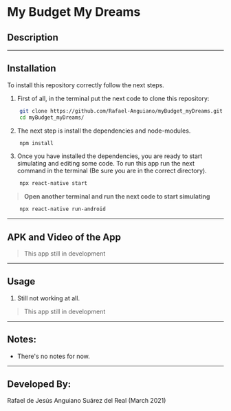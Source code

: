 # My Budget My Dreams

## Description


---

## Installation
To install this repository correctly follow the next steps.

1. First of all, in the terminal put the next code to clone this repository:

```sh
    git clone https://github.com/Rafael-Anguiano/myBudget_myDreams.git
    cd myBudget_myDreams/
```

2. The next step is install the dependencies and node-modules.

```sh
    npm install
```

3. Once you have installed the dependencies, you are ready to start simulating and editing some code. To run this app run the next command in the terminal (Be sure you are in the correct directory).

```sh
    npx react-native start
```
> **Open another terminal and run the next code to start simulating**

```sh
    npx react-native run-android
```

---
## APK and Video of the App
>   This app still in development

---
## Usage
1. Still not working at all.

>   This app still in development
---

## Notes:
 - There's no notes for now.

---

## Developed By:
 Rafael de Jesús Anguiano Suárez del Real (March 2021)